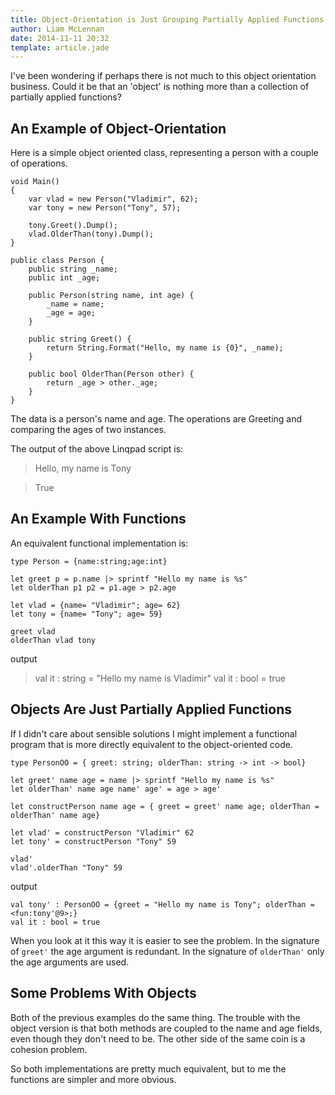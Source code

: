 ```yaml
---
title: Object-Orientation is Just Grouping Partially Applied Functions
author: Liam McLennan
date: 2014-11-11 20:32
template: article.jade
---
```


I've been wondering if perhaps there is not much to this object orientation business. Could it be that an 'object' is nothing more than a collection of partially applied functions?

An Example of Object-Orientation
-----------------------

Here is a simple object oriented class, representing a person with a couple of operations.

    void Main()
    {
        var vlad = new Person("Vladimir", 62);
        var tony = new Person("Tony", 57);
                
        tony.Greet().Dump();
        vlad.OlderThan(tony).Dump();
    }

    public class Person {
        public string _name;
        public int _age;
                                    
        public Person(string name, int age) {
            _name = name;
            _age = age;
        }

        public string Greet() {
            return String.Format("Hello, my name is {0}", _name);
        }
                                                                                
        public bool OlderThan(Person other) {
            return _age > other._age;
        }
    }

The data is a person's name and age. The operations are Greeting and comparing the ages of two instances.

The output of the above Linqpad script is:

<blockquote>Hello, my name is Tony </blockquote>
<blockquote>True</blockquote>

An Example With Functions
---------------

An equivalent functional implementation is:

    type Person = {name:string;age:int}

    let greet p = p.name |> sprintf "Hello my name is %s"
    let olderThan p1 p2 = p1.age > p2.age

    let vlad = {name= "Vladimir"; age= 62}
    let tony = {name= "Tony"; age= 59}

    greet vlad
    olderThan vlad tony

output

<blockquote>
val it : string = "Hello my name is Vladimir"
val it : bool = true
</blockquote>

Objects Are Just Partially Applied Functions
------------

If I didn't care about sensible solutions I might implement a functional program that is more directly equivalent to the object-oriented code.

    type PersonOO = { greet: string; olderThan: string -> int -> bool}

    let greet' name age = name |> sprintf "Hello my name is %s" 
    let olderThan' name age name' age' = age > age'

    let constructPerson name age = { greet = greet' name age; olderThan = olderThan' name age}

    let vlad' = constructPerson "Vladimir" 62
    let tony' = constructPerson "Tony" 59

    vlad' 
    vlad'.olderThan "Tony" 59

output

    val tony' : PersonOO = {greet = "Hello my name is Tony"; olderThan = <fun:tony'@9>;}
    val it : bool = true

When you look at it this way it is easier to see the problem. In the signature of `greet'` the age argument is redundant. In the signature of `olderThan'` only the age arguments are used.  

Some Problems With Objects
-----------

Both of the previous examples do the same thing. The trouble with the object version is that both methods are coupled to the name and age fields, even though they don't need to be. The other side of the same coin is a cohesion problem. 

So both implementations are pretty much equivalent, but to me the functions are simpler and more obvious.
